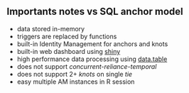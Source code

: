 
## Importants notes vs SQL anchor model

- data stored in-memory
- triggers are replaced by functions
- built-in Identity Management for anchors and knots
- built-in web dashboard using [shiny](http://shiny.rstudio.com)
- high performance data processing using [data.table](https://github.com/Rdatatable/data.table)
- does not support *concurrent-reliance-temporal*
- does not support 2+ *knots* on single *tie*
- easy multiple AM instances in R session
